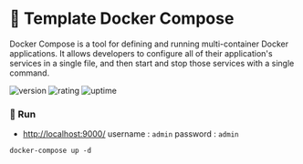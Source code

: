 # 🎉 Template Docker Compose

Docker Compose is a tool for defining and running multi-container Docker applications. It allows developers to configure all of their application's services in a single file, and then start and stop those services with a single command.

![version](https://img.shields.io/badge/version-1.0-blue)
![rating](https://img.shields.io/badge/rating-★★★★★-yellow)
![uptime](https://img.shields.io/badge/uptime-100%25-brightgreen)

### 🥈 Run

- [http://localhost:9000/](http://localhost:9000/) username : `admin` password : `admin`

```shell
docker-compose up -d
```

